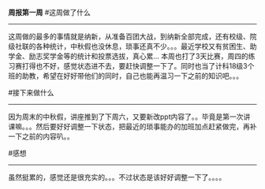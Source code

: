 **周报第一周**
#这周做了什么

---------

这周做的最多的事情就是纳新，从准备百团大战，到纳新全部完成，还有校级、院级社联的各种统计，中秋假也没休息，琐事还真不少。。。最近学校又有贫困生、助学金、励志奖学金等的统计和投票选拔，真心累... 本周也打了3天比赛，周四的练习赛打得也不好，感觉状态进不去，要赶快调整一下了。同时也当了计科18级3个班的助教，希望在好好带他们的同时，自己也能再温习一下之前的知识吧。。。


#接下来做什么

--------

因为周末的中秋假，讲座推到了下周六，又要新改ppt内容了。。毕竟是第一次讲课嘛。。。然后要好好调整一下状态，把最近的琐事能办的加班加点赶紧做完，再补一下之前的内容叭。。


#感想

--------

虽然挺累的，感觉还是很充实的。。。不过状态是该好好调整一下了。。。。
